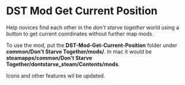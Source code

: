 # DST Mod Get Current Position
Help novices find each other in the *don't starve together* world using a button to get current coordinates without further map mods.

To use the mod, put the **DST-Mod-Get-Current-Position** folder under **common/Don't Starve Together/mods/**. In mac it would be **steamapps/common/Don't Starve Together/dontstarve_steam/Contents/mods**.

Icons and other features wil be updated.
